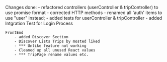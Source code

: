 Changes done:
    - refactored controllers (userController & tripController) to use promise format
    - corrected HTTP methods
    - renamed all 'auth' items to use "user" instead;
    - added tests for userController & tripController
    - added Intgration Test for Login Process


    FrontEnd
        - added Discover Section
        - Discover Lists Trips by mosted liked
        - *** Unlike feature not working
        - Cleaned up all unused React values
        - *** TripPage rename values etc. 